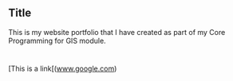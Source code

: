 
## Title

This is my website portfolio that I have created as part of my Core Programming for GIS module. 

#


[This is a link[(www.google.com)
